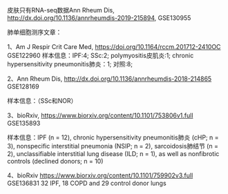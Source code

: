 
皮肤只有RNA-seq数据Ann Rheum Dis, http://dx.doi.org/10.1136/annrheumdis-2019-215894, GSE130955

肺单细胞测序文章：

1、Am J Respir Crit Care Med, https://doi.org/10.1164/rccm.201712-2410OC  GSE122960
样本信息：IPF:4;  SSc:2;  polymyositis皮肌炎:1;  chronic hypersensitivity pneumonitis肺炎：1;  对照:8;

2、Ann Rheum Dis,  http://dx.doi.org/10.1136/annrheumdis-2018-214865  GSE128169

样本信息：（SSc和NOR）

3、bioRxiv, https://www.biorxiv.org/content/10.1101/753806v1.full  GSE135893

样本信息：IPF (n = 12), chronic hypersensitivity pneumonitis肺炎 (cHP; n = 3), nonspecific interstitial pneumonia (NSIP; n = 2), sarcoidosis肺结节 (n = 2),  unclassifiable interstitial lung disease (ILD; n = 1), as well as nonfibrotic controls (declined donors; n = 10)

4、bioRxiv
https://www.biorxiv.org/content/10.1101/759902v3.full  GSE136831
32 IPF, 18 COPD and 29 control donor lungs



